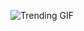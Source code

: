 ![Trending GIF](https://media0.giphy.com/media/v1.Y2lkPThiYjIxNzcyeGxyaGpvdjU4NzQwa2U1N2plYmxsM3NoZ3RtZnllcm9raDZ0ODR5ZiZlcD12MV9naWZzX3NlYXJjaCZjdD1n/xUPGcEliCc7bETyfO8/giphy.gif)
